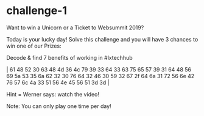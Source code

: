 # challenge-1

Want to win a Unicorn or 
a Ticket to Websummit 2019?

Today is your lucky day! 
Solve this challenge and you will have 3 chances to win one of our Prizes:

Decode & find 7 benefits of working in #lxtechhub

| 61 48 52 30 63 48 4d 36 4c 79 39
33 64 33 63 75 65 57 39 31 64 48 
 56 69 5a 53 35 6a 62 32 30 76 64 
32 46 30 59 32 67 2f 64 6a 31 72 
56 6e 42 76 57 6c 4a 33 51 56 4e 
45 56 51 3d 3d |

Hint = Werner says: watch the video! 

Note: 
You can only play one time 
per day!
